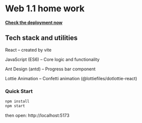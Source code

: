 # Web 1.1 home work


#### [Check the deployment now](https://nfactorial-web25.vercel.app/)

## Tech stack and utilities
React – created by vite

JavaScript (ES6) – Core logic and functionality

Ant Design (antd) – Progress bar component

Lottie Animation – Confetti animation (@lottiefiles/dotlottie-react)


### Quick Start
```bash
npm install
npm start
````
then open: http://localhost:5173